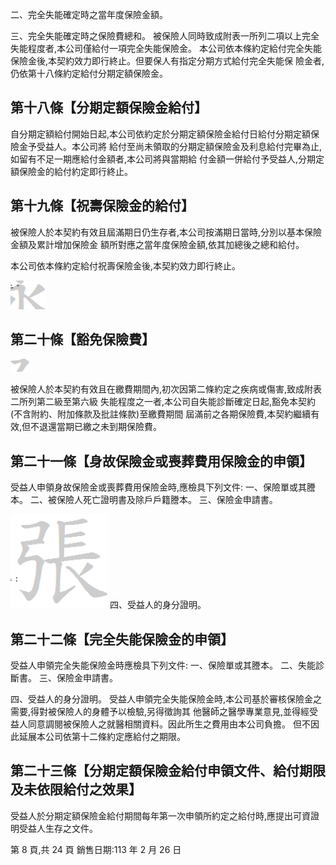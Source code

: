 二、完全失能確定時之當年度保險金額。

三、完全失能確定時之保險費總和。 被保險人同時致成附表一所列二項以上完全失能程度者,本公司僅給付一項完全失能保險金。 本公司依本條約定給付完全失能保險金後,本契約效力即行終止。但要保人有指定分期方式給付完全失能保 險金者,仍依第十八條約定給付分期定額保險金。

## 第十八條【分期定額保險金給付】

自分期定額給付開始日起,本公司依約定於分期定額保險金給付日給付分期定額保險金予受益人。本公司將 給付至尚未領取的分期定額保險金及利息給付完畢為止,如留有不足一期應給付金額者,本公司將與當期給 付金額一併給付予受益人,分期定額保險金的給付約定即行終止。

## 第十九條【祝壽保險金的給付】

被保險人於本契約有效且屆滿期日仍生存者,本公司按滿期日當時,分別以基本保險金額及累計增加保險金 額所對應之當年度保險金額,依其加總後之總和給付。

本公司依本條約定給付祝壽保險金後,本契約效力即行終止。

![0_image_0.png](0_image_0.png)

## 第二十條【豁免保險費】

![0_Image_1.Png](0_Image_1.Png)

被保險人於本契約有效且在繳費期間內,初次因第二條約定之疾病或傷害,致成附表二所列第二級至第六級 失能程度之一者,本公司自失能診斷確定日起,豁免本契約(不含附約、附加條款及批註條款)至繳費期間 屆滿前之各期保險費,本契約繼續有效,但不退還當期已繳之未到期保險費。

## 第二十一條【身故保險金或喪葬費用保險金的申領】

受益人申領身故保險金或喪葬費用保險金時,應檢具下列文件: 一、保險單或其謄本。 二、被保險人死亡證明書及除戶戶籍謄本。 三、保險金申請書。

![0_image_2.png](0_image_2.png) 四、受益人的身分證明。

## 第二十二條【完全失能保險金的申領】

受益人申領完全失能保險金時應檢具下列文件: 一、保險單或其謄本。 二、失能診斷書。 三、保險金申請書。

四、受益人的身分證明。 受益人申領完全失能保險金時,本公司基於審核保險金之需要,得對被保險人的身體予以檢驗,另得徵詢其 他醫師之醫學專業意見,並得經受益人同意調閱被保險人之就醫相關資料。因此所生之費用由本公司負擔。 但不因此延展本公司依第十二條約定應給付之期限。

## 第二十三條【分期定額保險金給付申領文件、給付期限及未依限給付之效果】

受益人於分期定額保險金給付期間每年第一次申領所約定之給付時,應提出可資證明受益人生存之文件。

第 8 頁,共 24 頁 銷售日期:113 年 2 月 26 日